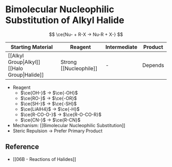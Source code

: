 # Bimolecular Nucleophilic Substitution of Alkyl Halide

$$
\ce{Nu- + R-X -> Nu-R + X-}
$$

| Starting Material | Reagent | Intermediate | Product |
| ---- | ---- | ---- | ---- |
| [[Alkyl Group\|Alkyl]] [[Halo Group\|Halide]] | Strong [[Nucleophile]] | - | Depends |

- Reagent
	- $\ce{OH-}$ → $\ce{-OH}$
	- $\ce{RO-}$ → $\ce{-OR}$
	- $\ce{SH-}$ → $\ce{-SH}$
	- $\ce{LiAlH4}$ → $\ce{-H}$
	- $\ce{R-CO-O-}$ → $\ce{R-O-CO-R}$
	- $\ce{CN-}$ → $\ce{R-CN}$
- Mechanism: [[Bimolecular Nucleophilic Substitution]]
- Steric Repulsion → Prefer Primary Product

## Reference

- [[06B - Reactions of Halides]]
